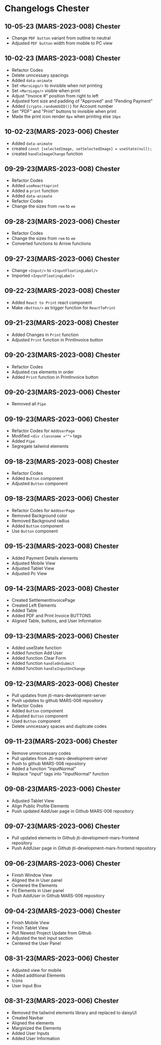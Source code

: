 # Changelogs Chester

## 10-05-23 (MARS-2023-008) Chester

-   Change `PDF button` variant from outline to neutral
-   Adjusted `PDF button` width from mobile to PC view

## 10-02-23 (MARS-2023-008) Chester

-   Refactor Codes
-   Delete unncessary spacings
-   Added `data-animate`
-   Set `<MarsLogo/>` to invisible when not printing
-   Set `<MarsLogo/>` visible when print
-   Adjust "Invoice #" position from right to left
-   Adjusted font size and padding of "Approved" and "Pending Payment"
-   Added `{crypto.randomUUID()}` for Account number
-   Set "PDF" and "Print" buttons to invisible when print
-   Made the print icon render `0px` when printing else `16px`

## 10-02-23(MARS-2023-006) Chester

-   Added `data-animate`
-   created `const [selectedImage, setSelectedImage] = useState(null);`
-   created `handleImageChange` function

## 09-29-23(MARS-2023-008) Chester

-   Refactor Codes
-   Added `useReacttoprint`
-   Added a `print` function
-   Added `data-animate`
-   Refactor Codes
-   Change the sizes from `rem` to `em`

## 09-28-23(MARS-2023-006) Chester

-   Refactor Codes
-   Change the sizes from `rem` to `em`
-   Converted functions to Arrow functions

## 09-27-23(MARS-2023-006) Chester

-   Change `<Input/>` to `<InputFloatingLabel/>`
-   Imported `<InputFloatingLabel>`

## 09-22-23(MARS-2023-008) Chester

-   Added `React to Print` react component
-   Make `<Button/>` as trigger function for `ReactToPrint`

## 09-21-23(MARS-2023-008) Chester

-   Added Changes in `Print` function
-   Adjusted `Print` function in PrintInvoice button

## 09-20-23(MARS-2023-008) Chester

-   Refactor Codes
-   Adjusted css elements in order
-   Added `Print` function in PrintInvoice button

## 09-20-23(MARS-2023-006) Chester

-   Removed all `Pipe`

## 09-19-23(MARS-2023-006) Chester

-   Refactor Codes for `AddUserPage`
-   Modified `<div classname ="">` tags
-   Added `Pipe`
-   Segregate tailwind elements

## 09-18-23(MARS-2023-008) Chester

-   Refactor Codes
-   Added `Button` component
-   Adjusted `Button` component

## 09-18-23(MARS-2023-006) Chester

-   Refactor Codes for `AddUserPage`
-   Removed Background color
-   Removed Background radius
-   Added `Button` component
-   Use `Button` component

## 09-15-23(MARS-2023-008) Chester

-   Added Payment Details elements
-   Adjusted Mobile View
-   Adjusted Tablet View
-   Adjusted Pc View

## 09-14-23(MARS-2023-008) Chester

-   Created SettlementInvoicePage
-   Created Left Elements
-   Added Table
-   Added PDF and Print Invoice BUTTONS
-   Aligned Table, buttons, and User Information

## 09-13-23(MARS-2023-006) Chester

-   Added useState function
-   Added function Add User
-   Added function Clear Form
-   Added function `handleOnSubmit`
-   Added function `handleInputOnChange`

## 09-12-23(MARS-2023-006) Chester

-   Pull updates from jti-mars-development-server
-   Push updates to github MARS-006 repository
-   Refactor Codes
-   Added `Button` component
-   Adjusted `Button` component
-   Used `Button` component
-   Delete unncessary spaces and duplicate codes

## 09-11-23(MARS-2023-006) Chester

-   Remove unneccessary codes
-   Pull updates from Jti-mars-development-server
-   Push to github MARS-006 repository
-   Added a function "InputNormal"
-   Replace "input" tags into "InputNormal" function

## 09-08-23(MARS-2023-006) Chester

-   Adjusted Tablet View
-   Align Public Profile Elements
-   Push updated AddUser page in Github MARS-006 repository

## 09-07-23(MARS-2023-006) Chester

-   Pull updated elements in Github jti-development-mars-frontend repository
-   Push AddUser page in Github jti-development-mars-frontend repository

## 09-06-23(MARS-2023-006) Chester

-   Finish Window View
-   Aligned the in User panel
-   Centered the Elements
-   Fit Elements in User panel
-   Push AddUser in Github MARS-006 repository

## 09-04-23(MARS-2023-006) Chester

-   Finish Mobile View
-   Finish Tablet View
-   Pull Newest Project Update from Github
-   Adjusted the text input section
-   Centered the User Panel

## 08-31-23(MARS-2023-006) Chester

-   Adjusted view for mobile
-   Added additional Elements
-   Icons
-   User Input Box

## 08-31-23(MARS-2023-006) Chester

-   Removed the tailwind elements library and replaced to daisyUI
-   Created Navbar
-   Aligned the elements
-   Marginized the Elements
-   Added User Inputs
-   Added User Information
